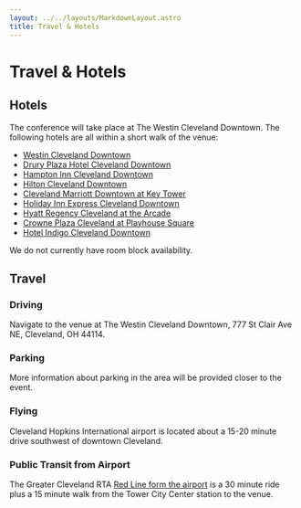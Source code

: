 ```yaml
---
layout: ../../layouts/MarkdownLayout.astro
title: Travel & Hotels
---
```


# Travel & Hotels

## Hotels

The conference will take place at The Westin Cleveland Downtown. The following hotels are all within a short walk of the venue:

- [Westin Cleveland Downtown](https://www.marriott.com/en-us/hotels/clewi-the-westin-cleveland-downtown/)
- [Drury Plaza Hotel Cleveland Downtown](https://www.druryhotels.com/locations/cleveland-oh/drury-plaza-hotel-cleveland-downtown)
- [Hampton Inn Cleveland Downtown](https://www.hilton.com/en/hotels/cledthx-hampton-cleveland-downtown/)
- [Hilton Cleveland Downtown](https://www.hilton.com/en/hotels/cledohh-hilton-cleveland-downtown/)
- [Cleveland Marriott Downtown at Key Tower](https://www.marriott.com/en-us/hotels/clesc-cleveland-marriott-downtown-at-key-tower/)
- [Holiday Inn Express Cleveland Downtown](https://www.ihg.com/holidayinnexpress/hotels/us/en/cleveland/cleoh/hoteldetail)
- [Hyatt Regency Cleveland at the Arcade](https://www.hyatt.com/hyatt-regency/en-US/clerc-hyatt-regency-cleveland-at-the-arcade)
- [Crowne Plaza Cleveland at Playhouse Square](https://www.ihg.com/crowneplaza/hotels/us/en/cleveland/cleps/hoteldetail)
- [Hotel Indigo Cleveland Downtown](https://www.ihg.com/hotelindigo/hotels/us/en/cleveland/clehr/hoteldetail)

We do not currently have room block availability.

## Travel

### Driving

Navigate to the venue at The Westin Cleveland Downtown, 777 St Clair Ave NE, Cleveland, OH 44114.

### Parking

More information about parking in the area will be provided closer to the event.

### Flying

Cleveland Hopkins International airport is located about a 15-20 minute drive southwest of downtown Cleveland.

### Public Transit from Airport

The Greater Cleveland RTA [Red Line form the airport](https://maps.app.goo.gl/kSs9oxkT9wUwvu2U9) is a 30 minute ride plus a 15 minute walk from the Tower City Center station to the venue.
